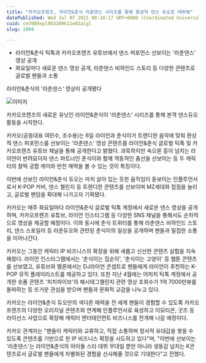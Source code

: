 ```yaml
---
title: "카카오프렌즈, 라이언&춘식 라춘댄스 시리즈를 통해 환상적 댄스 듀오로 데뷔해"
datePublished: Wed Jul 07 2021 00:10:17 GMT+0000 (Coordinated Universal Time)
cuid: cm7009xpl003209k11e02algl
slug: 2094

---
```



- 라이언&춘식 틱톡과 카카오프렌즈 유튜브에서 댄스 퍼포먼스 선보이는 '라춘댄스' 영상 공개
- 화요일마다 새로운 댄스 영상 공개, 라춘댄스 비하인드 스토리 등 다양한 콘텐츠로 글로벌 팬들과 소통

라이언&춘식의 '라춘댄스' 영상이 공개됐다

![이미지](https://cdn.hashnode.com/res/hashnode/image/upload/v1739249548094/81870022-fae9-43b8-b3d4-1626515f1a8a.jpeg)

카카오프렌즈의 새로운 유닛인 라이언&춘식이 '라춘댄스' 시리즈를 통해 본격 댄스듀오 활동을 시작한다.

카카오(공동대표 여민수, 조수용)는 6일 라이언과 춘식이가 트렌디한 음악에 맞춰 환상적 댄스 퍼포먼스를 선보이는 '라춘댄스' 영상 콘텐츠를 라이언&춘식 글로벌 틱톡 및 카카오프렌즈 유튜브 채널을 통해 공개한다고 밝혔다. 과묵하지만 속으론 흥이 넘치는 라이언이 반려묘이자 댄스 파트너인 춘식이와 함께 역동적인 춤선을 선보이는 등 두 캐릭터의 찰떡 궁합 케미와 반전 매력을 볼 수 있는 것이 특징이다.

이번에 선보인 라이언&춘식 듀오는 마치 살아 있는 듯한 움직임이 돋보이는 인플루언서로서 K-POP 커버, 댄스 챌린지 등 트렌디한 콘텐츠를 선보이며 MZ세대와 접점을 늘리고, 글로벌 팬덤을 확대해 나가고자 기획됐다.

카카오는 매주 화요일마다 라이언&춘식 글로벌 틱톡 계정에서 새로운 댄스 영상을 공개하며, 카카오프렌즈 유튜브, 라이언 인스타그램 등 다양한 SNS 채널을 통해서도 순차적으로 영상을 제공할 예정이다. 이와 동시에 춘식 트위터를 통해 라춘댄스 비하인드 스토리, 댄스 스포일러 등 라춘듀오와 관련된 춘식이의 일상을 공개하며 팬들과 밀접한 소통을 이어나간다.

카카오는 그동안 캐릭터 IP 비즈니스의 확장을 위해 새롭고 신선한 콘텐츠 실험을 지속해왔다. 라이언 인스타그램에서는 '춘식이는 집순이', '춘식이는 고양이' 등 웹툰 콘텐츠를 선보였고, 유튜브와 멜론에서는 DJ라이언 콘셉트로 팬들에게 라이언이 추천하는 K-POP 뮤직 플레이리스트를 제공하고 있다. 또한 지난 4월에는 어피치 틱톡 계정에서 공개한 숏폼 콘텐츠 '피치파이브'의 해시태그챌린지 관련 영상 조회수가 1억 7000만뷰를 돌파하는 등 뜨거운 관심을 받으며 팬들과 문화적 교감을 나누고 있다.

카카오는 라이언&춘식 듀오만의 색다른 매력을 전 세계 팬들이 경험할 수 있도록 카카오프렌즈의 다양한 오리지널 콘텐츠와 연계해 인플루언서로 육성하고 이모티콘, 굿즈 등 라이선스 사업으로 확장해 캐릭터 엔터테인먼트 비즈니스를 전개해 나갈 예정이다.

카카오 관계자는 "팬들이 캐릭터와 교류하고, 직접 소통하며 정서적 유대감을 쌓을 수 있도록 콘텐츠를 기반으로 한 IP 비즈니스 확장을 시도하고 있다"며, "이번에 선보이는 '라춘댄스'는 라이언&춘식의 아이돌 스타 데뷔 무대일 뿐만 아니라 생동감 넘치는 K콘텐츠로서 글로벌 팬들에게 차별화된 경험을 선사해줄 것으로 기대한다"고 전했다.
